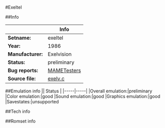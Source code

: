 #Exeltel

##Info

||Info|
|-----|-----|
|**Setname:**|exeltel
|**Year:**|1986
|**Manufacturer:**|Exelvision
|**Status:**|preliminary
|**Bug reports:**|[MAMETesters](http://mametesters.org/view_all_set.php?type=1&temporary=y&search=exelv.c)
|**Source file:**|[exelv.c](https://github.com/mamedev/mame/blob/master/src/mess/drivers/exelv.c)

##Emulation info
|| Status |
|-----|-----|
|Overall emulation:|preliminary
|Color emulation:|good
|Sound emulation:|good
|Graphics emulation:|good
|Savestates:|unsupported

##Tech info

##Romset info

<!--- START OF EDITED COMMENT DO NOT TOUCH TEXT ABOVE-->

